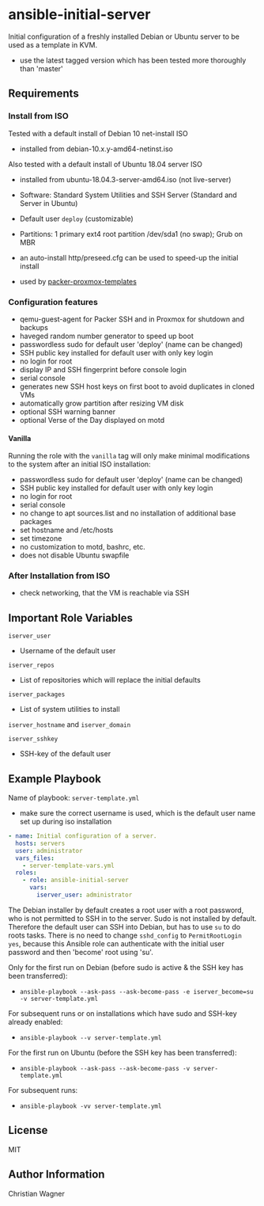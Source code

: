 ansible-initial-server
======================

Initial configuration of a freshly installed Debian or Ubuntu server to be used as a template in KVM.

- use the latest tagged version which has been tested more thoroughly than 'master'

Requirements
------------

### Install from ISO
Tested with a default install of Debian 10 net-install ISO
- installed from debian-10.x.y-amd64-netinst.iso

Also tested with a default install of Ubuntu 18.04 server ISO
- installed from ubuntu-18.04.3-server-amd64.iso (not live-server)

- Software: Standard System Utilities and SSH Server (Standard and Server in Ubuntu)
- Default user `deploy` (customizable)
- Partitions: 1 primary ext4 root partition /dev/sda1 (no swap); Grub on MBR
- an auto-install http/preseed.cfg can be used to speed-up the initial install
- used by [packer-proxmox-templates](https://github.com/chriswayg/packer-proxmox-templates)

### Configuration features
- qemu-guest-agent for Packer SSH and in Proxmox for shutdown and backups
- haveged random number generator to speed up boot
- passwordless sudo for default user 'deploy' (name can be changed)
- SSH public key installed for default user with only key login
- no login for root
- display IP and SSH fingerprint before console login
- serial console
- generates new SSH host keys on first boot to avoid duplicates in cloned VMs
- automatically grow partition after resizing VM disk
- optional SSH warning banner
- optional Verse of the Day displayed on motd

#### Vanilla
Running the role with the `vanilla` tag will only make minimal modifications to the system after an initial ISO installation:
- passwordless sudo for default user 'deploy' (name can be changed)
- SSH public key installed for default user with only key login
- no login for root
- serial console
- no change to apt sources.list and no installation of additional base packages
- set hostname and /etc/hosts
- set timezone
- no customization to motd, bashrc, etc.
- does not disable Ubuntu swapfile


### After Installation from ISO
- check networking, that the VM is reachable via SSH

Important Role Variables
--------------
`iserver_user`
- Username of the default user

`iserver_repos`
- List of repositories which will replace the initial defaults

`iserver_packages`
- List of system utilities to install

`iserver_hostname` and `iserver_domain`

`iserver_sshkey`
- SSH-key of the default user

Example Playbook
----------------

Name of playbook: `server-template.yml`
- make sure the correct username is used, which is the default user name set up during iso installation

```yml
- name: Initial configuration of a server.
  hosts: servers
  user: administrator
  vars_files:
    - server-template-vars.yml
  roles:
    - role: ansible-initial-server
      vars:
        iserver_user: administrator
```

The Debian installer by default creates a root user with a root password, who is not permitted to SSH in to the server. Sudo is not installed by default. Therefore the default user can SSH into Debian, but has to use `su` to do roots tasks. There is no need to change `sshd_config` to `PermitRootLogin yes`, because this Ansible role can authenticate with the initial user password and then 'become' root using 'su'.

Only for the first run on Debian (before sudo is active & the SSH key has been transferred):

- `ansible-playbook --ask-pass --ask-become-pass -e iserver_become=su  -v server-template.yml`


For subsequent runs or on installations which have sudo and SSH-key already enabled:

- `ansible-playbook --v server-template.yml`


For the first run on Ubuntu (before the SSH key has been transferred):

- `ansible-playbook --ask-pass --ask-become-pass -v server-template.yml`

For subsequent runs:

- `ansible-playbook -vv server-template.yml`


License
-------

MIT

Author Information
------------------

Christian Wagner

